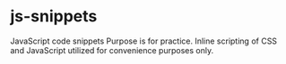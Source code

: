 js-snippets
===========

JavaScript code snippets
Purpose is for practice. 
Inline scripting of CSS and JavaScript utilized for convenience purposes only.
